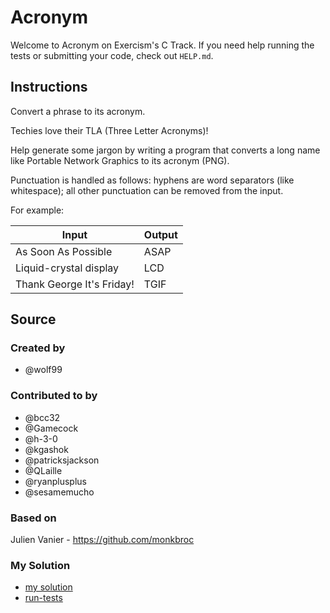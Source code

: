 # Acronym

Welcome to Acronym on Exercism's C Track.
If you need help running the tests or submitting your code, check out `HELP.md`.

## Instructions

Convert a phrase to its acronym.

Techies love their TLA (Three Letter Acronyms)!

Help generate some jargon by writing a program that converts a long name like Portable Network Graphics to its acronym (PNG).

Punctuation is handled as follows: hyphens are word separators (like whitespace); all other punctuation can be removed from the input.

For example:

|Input|Output|
|-|-|
|As Soon As Possible|ASAP|
|Liquid-crystal display|LCD|
|Thank George It's Friday!|TGIF|

## Source

### Created by

- @wolf99

### Contributed to by

- @bcc32
- @Gamecock
- @h-3-0
- @kgashok
- @patricksjackson
- @QLaille
- @ryanplusplus
- @sesamemucho

### Based on

Julien Vanier - https://github.com/monkbroc

### My Solution

- [my solution](./acronym.c)
- [run-tests](./run-tests-c.txt)
